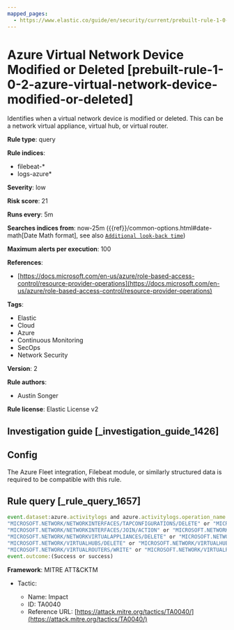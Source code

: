 ```yaml
---
mapped_pages:
  - https://www.elastic.co/guide/en/security/current/prebuilt-rule-1-0-2-azure-virtual-network-device-modified-or-deleted.html
---
```


# Azure Virtual Network Device Modified or Deleted [prebuilt-rule-1-0-2-azure-virtual-network-device-modified-or-deleted]

Identifies when a virtual network device is modified or deleted. This can be a network virtual appliance, virtual hub, or virtual router.

**Rule type**: query

**Rule indices**:

* filebeat-*
* logs-azure*

**Severity**: low

**Risk score**: 21

**Runs every**: 5m

**Searches indices from**: now-25m ({{ref}}/common-options.html#date-math[Date Math format], see also [`Additional look-back time`](docs-content://solutions/security/detect-and-alert/create-detection-rule.md#rule-schedule))

**Maximum alerts per execution**: 100

**References**:

* [https://docs.microsoft.com/en-us/azure/role-based-access-control/resource-provider-operations](https://docs.microsoft.com/en-us/azure/role-based-access-control/resource-provider-operations)

**Tags**:

* Elastic
* Cloud
* Azure
* Continuous Monitoring
* SecOps
* Network Security

**Version**: 2

**Rule authors**:

* Austin Songer

**Rule license**: Elastic License v2

## Investigation guide [_investigation_guide_1426]

## Config

The Azure Fleet integration, Filebeat module, or similarly structured data is required to be compatible with this rule.

## Rule query [_rule_query_1657]

```js
event.dataset:azure.activitylogs and azure.activitylogs.operation_name:("MICROSOFT.NETWORK/NETWORKINTERFACES/TAPCONFIGURATIONS/WRITE" or
"MICROSOFT.NETWORK/NETWORKINTERFACES/TAPCONFIGURATIONS/DELETE" or "MICROSOFT.NETWORK/NETWORKINTERFACES/WRITE" or
"MICROSOFT.NETWORK/NETWORKINTERFACES/JOIN/ACTION" or "MICROSOFT.NETWORK/NETWORKINTERFACES/DELETE" or
"MICROSOFT.NETWORK/NETWORKVIRTUALAPPLIANCES/DELETE" or "MICROSOFT.NETWORK/NETWORKVIRTUALAPPLIANCES/WRITE" or
"MICROSOFT.NETWORK/VIRTUALHUBS/DELETE" or "MICROSOFT.NETWORK/VIRTUALHUBS/WRITE" or
"MICROSOFT.NETWORK/VIRTUALROUTERS/WRITE" or "MICROSOFT.NETWORK/VIRTUALROUTERS/DELETE") and
event.outcome:(Success or success)
```

**Framework**: MITRE ATT&CKTM

* Tactic:

    * Name: Impact
    * ID: TA0040
    * Reference URL: [https://attack.mitre.org/tactics/TA0040/](https://attack.mitre.org/tactics/TA0040/)



